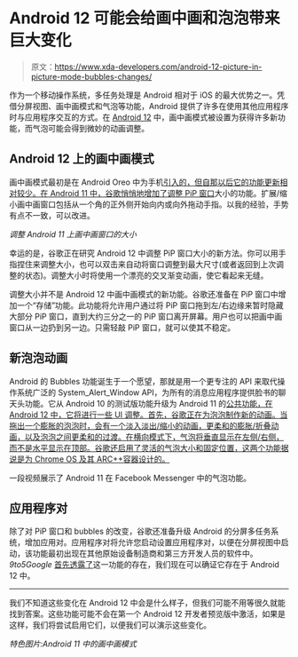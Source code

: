 # Android 12 可能会给画中画和泡泡带来巨大变化

> 原文：<https://www.xda-developers.com/android-12-picture-in-picture-mode-bubbles-changes/>

作为一个移动操作系统，多任务处理是 Android 相对于 iOS 的最大优势之一。凭借分屏视图、画中画模式和气泡等功能，Android 提供了许多在使用其他应用程序时与应用程序交互的方式。在 [Android 12](https://www.xda-developers.com/android-12/) 中，画中画模式被设置为获得许多新功能，而气泡可能会得到微妙的动画调整。

## Android 12 上的画中画模式

画中画模式最初是在 Android Oreo 中为手机[引入的，但自那以后它的功能更新相对较少。在 Android 11 中，谷歌悄悄地增加了](https://www.xda-developers.com/enable-android-o-picture-in-picture-mode/)[调整 PiP 窗口](https://www.xda-developers.com/android-11-resize-picture-in-picture-pip-windows/)大小的功能。扩展/缩小画中画窗口包括从一个角的正外侧开始向内或向外拖动手指。以我的经验，手势有点不一致，可以改进。

*调整 Android 11 上画中画窗口的大小*

幸运的是，谷歌正在研究 Android 12 中调整 PiP 窗口大小的新方法。你可以用手指捏住来调整大小，也可以双击来自动将窗口调整到最大尺寸(或者返回到上次调整的状态)。调整大小时将使用一个漂亮的交叉渐变动画，使它看起来无缝。

调整大小并不是 Android 12 中画中画模式的新功能。谷歌还准备在 PiP 窗口中增加一个“存储”功能。此功能将允许用户通过将 PiP 窗口拖到左/右边缘来暂时隐藏大部分 PiP 窗口，直到大约三分之一的 PiP 窗口离开屏幕。用户也可以把画中画窗口从一边扔到另一边。只需轻敲 PiP 窗口，就可以使其不稳定。

## 新泡泡动画

Android 的 Bubbles 功能诞生于一个愿望，那就是用一个更专注的 API 来取代操作系统广泛的 System_Alert_Window API，为所有的消息应用程序提供脸书的聊天头功能。它从 Android 10 的测试版功能升级为 Android 11 的[公共功能，在 Android 12 中，它将进行一些 UI 调整。首先，谷歌正在为泡泡制作新的动画。当拖出一个膨胀的泡泡时，会有一个淡入淡出/缩小的动画，更柔和的膨胀/折叠动画，以及泡泡之间更柔和的过渡。在横向模式下，气泡将垂直显示在左侧/右侧，而不是水平显示在顶部。谷歌还启用了灵活的气泡大小和固定位置，这两个功能据说是为 Chrome OS 及其 ARC++容器设计的。](https://www.xda-developers.com/android-11-developer-preview-changes/)

一段视频展示了 Android 11 在 Facebook Messenger 中的气泡功能。

## 应用程序对

除了对 PiP 窗口和 bubbles 的改变，谷歌还准备升级 Android 的分屏多任务系统，增加应用对。应用程序对将允许您启动设置应用程序对，以便在分屏视图中启动，该功能最初出现在其他原始设备制造商和第三方开发人员的软件中。 *9to5Google* [首先透露了](https://www.xda-developers.com/android-12-may-app-pairs-feature/)这一功能的存在，我们现在可以确证它存在于 Android 12 中。

* * *

我们不知道这些变化在 Android 12 中会是什么样子，但我们可能不用等很久就能找到答案。这些功能可能不会在第一个 Android 12 开发者预览版中激活，如果是这样，我们将尝试启用它们，以便我们可以演示这些变化。

*特色图片:Android 11 中的画中画模式*